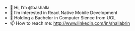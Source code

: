 - 👋 Hi, I’m @bashalla
- 👀 I’m interested in React Native Mobile Development
- 🌱 Holding a Bachelor in Computer Sience from UOL
- 📫 How to reach me: http://www.linkedin.com/in/shallabrin
